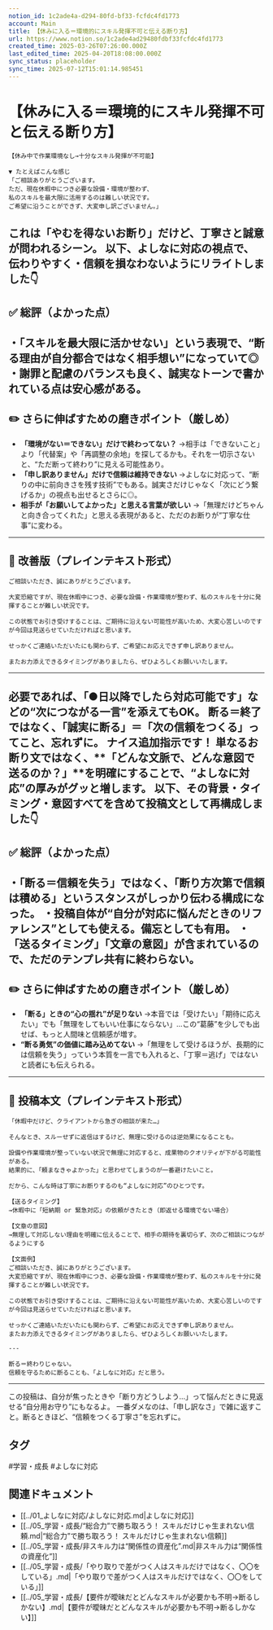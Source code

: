 ```yaml
---
notion_id: 1c2ade4a-d294-80fd-bf33-fcfdc4fd1773
account: Main
title: 【休みに入る＝環境的にスキル発揮不可と伝える断り方】
url: https://www.notion.so/1c2ade4ad29480fdbf33fcfdc4fd1773
created_time: 2025-03-26T07:26:00.000Z
last_edited_time: 2025-04-20T18:08:00.000Z
sync_status: placeholder
sync_time: 2025-07-12T15:01:14.985451
---
```

# 【休みに入る＝環境的にスキル発揮不可と伝える断り方】

```plain text
【休み中で作業環境なし→十分なスキル発揮が不可能】

▼ たとえばこんな感じ
「ご相談ありがとうございます。
ただ、現在休暇中につき必要な設備・環境が整わず、
私のスキルを最大限に活用するのは難しい状況です。
ご希望に沿うことができず、大変申し訳ございません。」

```
これは「やむを得ないお断り」だけど、丁寧さと誠意が問われるシーン。
以下、よしなに対応の視点で、伝わりやすく・信頼を損なわないようにリライトしました👇
---
## ✅ 総評（よかった点）
・「スキルを最大限に活かせない」という表現で、“断る理由が自分都合ではなく相手想い”になっていて◎
・謝罪と配慮のバランスも良く、誠実なトーンで書かれている点は安心感がある。
---
## ✏️ さらに伸ばすための磨きポイント（厳しめ）
- **「環境がない＝できない」だけで終わってない？**
  →相手は「できないこと」より「代替案」や「再調整の余地」を探してるかも。それを一切示さないと、“ただ断って終わり”に見える可能性あり。
- **「申し訳ありません」だけで信頼は維持できない**
  →よしなに対応って、“断りの中に前向きさを残す技術”でもある。誠実さだけじゃなく「次にどう繋げるか」の視点も出せるとさらに◎。
- **相手が「お願いしてよかった」と思える言葉が欲しい**
  →「無理だけどちゃんと向き合ってくれた」と思える表現があると、ただのお断りが“丁寧な仕事”に変わる。
---
## 📄 改善版（プレインテキスト形式）
```plain text
ご相談いただき、誠にありがとうございます。

大変恐縮ですが、現在休暇中につき、必要な設備・作業環境が整わず、私のスキルを十分に発揮することが難しい状況です。

この状態でお引き受けすることは、ご期待に沿えない可能性が高いため、大変心苦しいのですが今回は見送らせていただければと思います。

せっかくご連絡いただいたにも関わらず、ご希望にお応えできず申し訳ありません。

またお力添えできるタイミングがありましたら、ぜひよろしくお願いいたします。

```
---
必要であれば、「●日以降でしたら対応可能です」などの“次につながる一言”を添えてもOK。
断る＝終了ではなく、「誠実に断る」＝「次の信頼をつくる」ってこと、忘れずに。
ナイス追加指示です！
単なるお断り文ではなく、**「どんな文脈で、どんな意図で送るのか？」**を明確にすることで、“よしなに対応”の厚みがグッと増します。
以下、その背景・タイミング・意図すべてを含めて投稿文として再構成しました👇
---
## ✅ 総評（よかった点）
・「断る＝信頼を失う」ではなく、「断り方次第で信頼は積める」というスタンスがしっかり伝わる構成になった。
・投稿自体が“自分が対応に悩んだときのリファレンス”としても使える。備忘としても有用。
・「送るタイミング」「文章の意図」が含まれているので、ただのテンプレ共有に終わらない。
---
## ✏️ さらに伸ばすための磨きポイント（厳しめ）
- **「断る」ときの“心の揺れ”が足りない**
  →本音では「受けたい」「期待に応えたい」でも「無理をしてもいい仕事にならない」…この“葛藤”を少しでも出せば、もっと人間味と信頼感が増す。
- **“断る勇気”の価値に踏み込めてない**
  →「無理をして受けるほうが、長期的には信頼を失う」っていう本質を一言でも入れると、「丁寧＝逃げ」ではないと読者にも伝えられる。
---
## 📄 投稿本文（プレインテキスト形式）
```plain text
「休暇中だけど、クライアントから急ぎの相談が来た…」

そんなとき、スルーせずに返信はするけど、無理に受けるのは逆効果になることも。

設備や作業環境が整っていない状況で無理に対応すると、成果物のクオリティが下がる可能性がある。
結果的に、「頼まなきゃよかった」と思わせてしまうのが一番避けたいこと。

だから、こんな時は丁寧にお断りするのも“よしなに対応”のひとつです。

【送るタイミング】
→休暇中に「短納期 or 緊急対応」の依頼がきたとき（即返せる環境でない場合）

【文章の意図】
→無理して対応しない理由を明確に伝えることで、相手の期待を裏切らず、次のご相談につながるようにする

【文面例】
ご相談いただき、誠にありがとうございます。
大変恐縮ですが、現在休暇中につき、必要な設備・作業環境が整わず、私のスキルを十分に発揮することが難しい状況です。

この状態でお引き受けすることは、ご期待に沿えない可能性が高いため、大変心苦しいのですが今回は見送らせていただければと思います。

せっかくご連絡いただいたにも関わらず、ご希望にお応えできず申し訳ありません。
またお力添えできるタイミングがありましたら、ぜひよろしくお願いいたします。

---

断る＝終わりじゃない。
信頼を守るために断ることも、「よしなに対応」だと思う。

```
---
この投稿は、自分が焦ったときや「断り方どうしよう…」って悩んだときに見返せる“自分用お守り”にもなるよ。
一番ダメなのは、「申し訳なさ」で雑に返すこと。断るときほど、“信頼をつくる丁寧さ”を忘れずに。

## タグ

#学習・成長 #よしなに対応 

## 関連ドキュメント

- [[../01_よしなに対応/よしなに対応.md|よしなに対応]]
- [[../05_学習・成長/“総合力”で勝ち取ろう！ スキルだけじゃ生まれない信頼.md|“総合力”で勝ち取ろう！ スキルだけじゃ生まれない信頼]]
- [[../05_学習・成長/非スキル力は“関係性の資産化”.md|非スキル力は“関係性の資産化”]]
- [[../05_学習・成長/「やり取りで差がつく人はスキルだけではなく、〇〇をしている」.md|「やり取りで差がつく人はスキルだけではなく、〇〇をしている」]]
- [[../05_学習・成長/【要件が曖昧だとどんなスキルが必要かも不明→断るしかない】.md|【要件が曖昧だとどんなスキルが必要かも不明→断るしかない】]]
